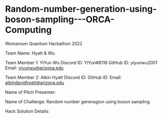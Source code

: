 # Random-number-generation-using-boson-sampling---ORCA-Computing
Womanium Quantum Hackathon 2022

Team Name: Hyatt & Wu

Team Member 1: YiYun Wu
Discord ID: YiYun#8116
GitHub ID: yiyunwu2001
Email: yiyunwu@arizona.edu

Team Member 2: Atkin Hyatt
Discord ID:
GitHub ID:
Email: atkindavidhyatt@arizona.edu

Name of Pitch Presenter:

Name of Challenge: Random number generagion using boson sampling

Hack Solution Details:
